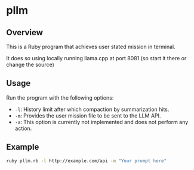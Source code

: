 pllm
====

## Overview

This is a Ruby program that achieves user stated mission in terminal.

It does so using locally running llama.cpp at port 8081 (so start it there or change the source)

## Usage

Run the program with the following options:

- `-l`: History limit after which compaction by summarization hits.
- `-m`: Provides the user mission file to be sent to the LLM API.
- `-a`: This option is currently not implemented and does not perform any action.

## Example

```sh
ruby pllm.rb -l http://example.com/api -m "Your prompt here"